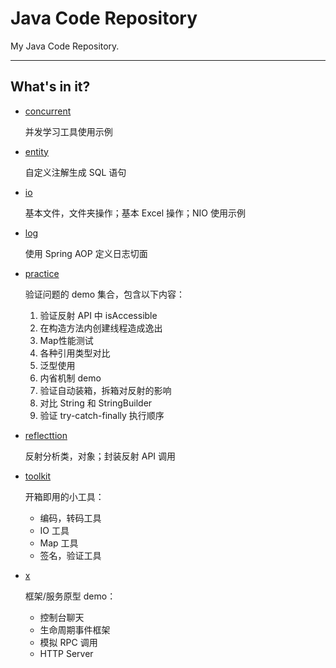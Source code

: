 # Java Code Repository

My Java Code Repository.

---

## What's in it?

- [concurrent](https://github.com/zhanghTK/Joolkit/tree/master/concurrent)

  并发学习工具使用示例

- [entity](https://github.com/zhanghTK/Joolkit/tree/master/entity)

  自定义注解生成 SQL 语句

- [io](https://github.com/zhanghTK/Joolkit/tree/master/io)

  基本文件，文件夹操作；基本 Excel 操作；NIO 使用示例

- [log](https://github.com/zhanghTK/Joolkit/tree/master/log)

  使用 Spring AOP 定义日志切面

- [practice](https://github.com/zhanghTK/Joolkit/tree/master/practice)

  验证问题的 demo 集合，包含以下内容：

  1. 验证反射 API 中 isAccessible 
  2. 在构造方法内创建线程造成逸出
  3. Map性能测试
  4. 各种引用类型对比
  5. 泛型使用
  6. 内省机制 demo
  7. 验证自动装箱，拆箱对反射的影响
  8. 对比 String 和 StringBuilder
  9. 验证 try-catch-finally 执行顺序

- [reflecttion](https://github.com/zhanghTK/Joolkit/tree/master/reflection)

  反射分析类，对象；封装反射 API 调用

- [toolkit](https://github.com/zhanghTK/Joolkit/tree/master/toolkit)

  开箱即用的小工具：

  - 编码，转码工具
  - IO 工具
  - Map 工具
  - 签名，验证工具

- [x](https://github.com/zhanghTK/Joolkit/tree/master/x)

  框架/服务原型 demo：

  - 控制台聊天
  - 生命周期事件框架
  - 模拟 RPC 调用
  - HTTP Server